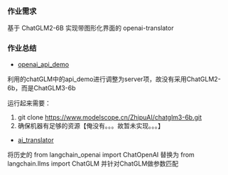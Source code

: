 ### 作业需求
基于 ChatGLM2-6B 实现带图形化界面的 openai-translator

### 作业总结
+ [openai_api_demo](openai_api_demo)

利用的chatGLM中的api_demo进行调整为server项，故没有采用ChatGLM2-6b，而是ChatGLM3-6b

运行起来需要：
1. git clone https://www.modelscope.cn/ZhipuAI/chatglm3-6b.git
2. 确保机器有足够的资源【俺没有。。。故暂未实现。。。】

+ [ai_translator](ai_translator)

将历史的 
from langchain_openai import ChatOpenAI 
替换为
from langchain.llms import ChatGLM
并针对ChatGLM做参数匹配
